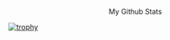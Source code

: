 

<p align="center"> My Github Stats</p>

[![trophy](https://github-profile-trophy.vercel.app/?username=krishpranav&theme=dracula)](krishpranav.github.io)
